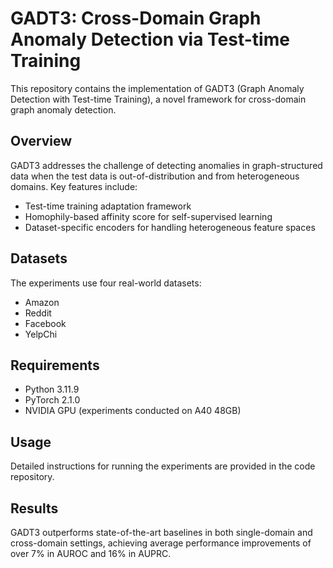 # GADT3: Cross-Domain Graph Anomaly Detection via Test-time Training

This repository contains the implementation of GADT3 (Graph Anomaly Detection with Test-time Training), a novel framework for cross-domain graph anomaly detection.

## Overview

GADT3 addresses the challenge of detecting anomalies in graph-structured data when the test data is out-of-distribution and from heterogeneous domains. Key features include:

- Test-time training adaptation framework
- Homophily-based affinity score for self-supervised learning
- Dataset-specific encoders for handling heterogeneous feature spaces

## Datasets

The experiments use four real-world datasets:
- Amazon
- Reddit
- Facebook
- YelpChi

## Requirements

- Python 3.11.9
- PyTorch 2.1.0
- NVIDIA GPU (experiments conducted on A40 48GB)

## Usage

Detailed instructions for running the experiments are provided in the code repository.

## Results

GADT3 outperforms state-of-the-art baselines in both single-domain and cross-domain settings, achieving average performance improvements of over 7% in AUROC and 16% in AUPRC.
